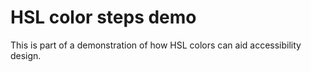 # HSL color steps demo

This is part of a demonstration of how HSL colors can aid accessibility design.
